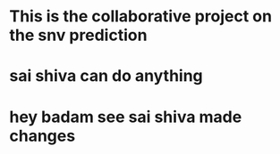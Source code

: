 # This is the collaborative project on the snv prediction

# sai shiva can do anything

# hey badam see sai shiva made changes
